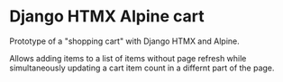 # Django HTMX Alpine cart

Prototype of a "shopping cart" with Django HTMX and Alpine.

Allows adding items to a list of items without page refresh while simultaneously updating a cart item count in a differnt part of the page.

